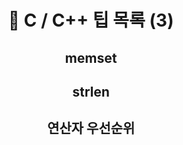 # <center>🚩 C / C++ 팁 목록 (3) </center>


## <center> memset <center>
  
## <center> strlen <center>
 
## <center> 연산자 우선순위 <center>